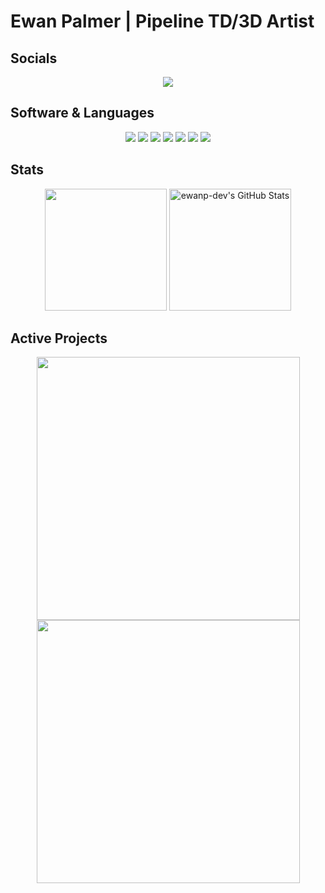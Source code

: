 <h1>Ewan Palmer | Pipeline TD/3D Artist</h1>

<h2>Socials</h2>
<div align="center">
<a href='https://www.linkedin.com/in/ewanpalmervfx'>
    <img src='https://img.shields.io/badge/LinkedIn-blue?logo=linkedin&logoColor=white&style=for-the-badge'>
</a>
</div>


<h2>Software & Languages</h2>
<div align="center">
    <img src="https://img.shields.io/badge/C++-00599C?style=for-the-badge&logo=cplusplus&logoColor=white" />
    <img src="https://img.shields.io/badge/Python-3776AB?logo=python&logoColor=fff&style=for-the-badge"/>
    <img src="https://img.shields.io/badge/Qt-41CD52?style=for-the-badge&logo=qt&logoColor=white"/>
    <img src="https://img.shields.io/badge/Arch%20Linux-1793D1?logo=archlinux&logoColor=fff&style=for-the-badge"/>
    <img src="https://img.shields.io/badge/Houdini-FF4713?logo=houdini&logoColor=fff&style=for-the-badge">
    <img src="https://img.shields.io/badge/Autodesk%20Maya-37A5CC?logo=autodeskmaya&logoColor=fff&style=for-the-badge">
    <img src="https://img.shields.io/badge/Nuke-000?logo=nuke&logoColor=000&style=for-the-badge&color=FCB937&labelColor=FCB937">
    
</div>

<h2>Stats</h2>
<div align="center">
    <a href="https://github.com/ewanp-dev?tab=repositories"><img height="195em" src="https://cards.parkerbritt.com/streak-stats/?user=ewanp-dev&theme=dark&hide_border=true&card_width=455em"/></a>
    <img height="195em" src="https://github-readme-stats.vercel.app/api/top-langs/?username=ewanp-dev&theme=dark&show_icons=true&hide_border=true&layout=compact&card_width=280em" alt="ewanp-dev's GitHub Stats" />
</div>

<h2>Active Projects</h2>
<div align="center">
    <a href="https://github.com/ewanp-dev/usd-dependency-viewer"><img align="center" width="421em" src="https://github-readme-stats.vercel.app/api/pin/?username=ewanp-dev&repo=usd-dependency-viewer&theme=dark&hide_border=true"/></a>
    <a href="https://github.com/ewanp-dev/qt-force-directed-graph-framework"><img align="center" width="421em" src="https://github-readme-stats.vercel.app/api/pin/?username=ewanp-dev&repo=qt-force-directed-graph-framework&theme=dark&hide_border=true"/></a>
</div>
